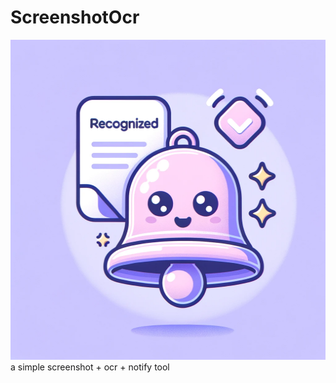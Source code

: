 # ScreenshotOcr
<img src="/ScreenshotOcr/Resources/AppIcon/icon.png" width="512" height="512">
a simple screenshot + ocr + notify tool
